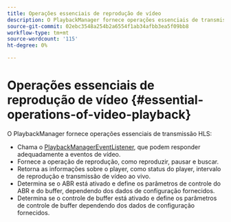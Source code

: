 ```yaml
---
title: Operações essenciais de reprodução de vídeo
description: O PlaybackManager fornece operações essenciais de transmissão HLS
source-git-commit: 02ebc3548a254b2a6554f1ab34afbb3ea5f09bb8
workflow-type: tm+mt
source-wordcount: '115'
ht-degree: 0%

---
```


# Operações essenciais de reprodução de vídeo {#essential-operations-of-video-playback}

O PlaybackManager fornece operações essenciais de transmissão HLS:

* Chama o [PlaybackManagerEventListener](https://help.adobe.com/en_US/primetime/api/reference_implementation/android/javadoc/com/adobe/primetime/reference/manager/PlaybackManager.PlaybackManagerEventListener.html), que podem responder adequadamente a eventos de vídeo.
* Fornece a operação de reprodução, como reproduzir, pausar e buscar.
* Retorna as informações sobre o player, como status do player, intervalo de reprodução e transmissão de vídeo ao vivo.
* Determina se o ABR está ativado e define os parâmetros de controle do ABR e do buffer, dependendo dos dados de configuração fornecidos.
* Determina se o controle de buffer está ativado e define os parâmetros de controle de buffer dependendo dos dados de configuração fornecidos.
